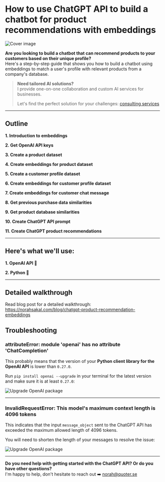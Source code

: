 # How to use ChatGPT API to build a chatbot for product recommendations with embeddings

![Cover image](https://d2pwmb8xsybju4.cloudfront.net/posts/2023/chatgpt-recommend-products-embeddings/linkedin_card.png "Cover image")

**Are you looking to build a chatbot that can recommend products to your customers based on their unique profile?**<br>
Here's a step-by-step guide that shows you how to build a chatbot using embeddings to match a user's profile with relevant products from a company's database.

>**Need tailored AI solutions?**<br>
>I provide one-on-one collaboration and custom AI services for businesses.
>
>Let's find the perfect solution for your challenges: [consulting services](https://norahsakal.com/consulting "(https://norahsakal.com/consulting")

---

## Outline

**1. Introduction to embeddings**

**2. Get OpenAI API keys**

**3. Create a product dataset**

**4. Create embeddings for product dataset**

**5. Create a customer profile dataset**

**6. Create embeddings for customer profile dataset**

**7. Create embeddings for customer chat message**

**8. Get previous purchase data similarities**

**9. Get product database similarities**

**10. Create ChatGPT API prompt**

**11. Create ChatGPT product recommendations**

---

## Here's what we'll use:

**1. OpenAI API 🤖**

**2. Python 🐍**

---

## Detailed walkthrough
Read blog post for a detailed walkthrough: https://norahsakal.com/blog/chatgpt-product-recommendation-embeddings

## Troubleshooting

### attributeError: module 'openai' has no attribute 'ChatCompletion'

This probably means that the version of your **Python client library for the OpenAI API** is lower than `0.27.0`.

Run `pip install openai --upgrade` in your terminal for the latest version and make sure it is at least `0.27.0`:

![Upgrade OpenAI package](https://d2pwmb8xsybju4.cloudfront.net/posts/2023/chatgpt-api/4_troubleshooting.png "Upgrade OpenAI package")

---

### InvalidRequestError: This model's maximum context length is 4096 tokens

This indicates that the input `message_object` sent to the ChatGPT API has exceeded the maximum allowed length of 4096 tokens.

You will need to shorten the length of your messages to resolve the issue:

![Upgrade OpenAI package](https://d2pwmb8xsybju4.cloudfront.net/posts/2023/chatgpt-api/5_troubleshooting_2.png "Upgrade OpenAI package")

---

**Do you need help with getting started with the ChatGPT API? Or do you have other questions?**<br>
I'm happy to help, don't hesitate to reach out ➡️ norah@quoter.se
